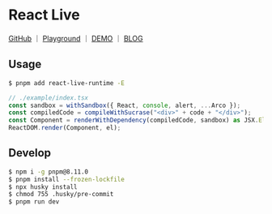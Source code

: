# React Live

<p>
<a href="https://github.com/WindrunnerMax/ReactLive">GitHub</a>
<span>｜</span>
<a href="https://windrunnermax.github.io/ReactLive/">Playground</a>
<span>｜</span>
<a href="https://windrunnermax.github.io/DocEditor/">DEMO</a>
<span>｜</span>
<a href="https://github.com/WindrunnerMax/EveryDay/blob/master/Plugin/初探富文本之React实时预览.md">BLOG</a>
</p>

## Usage

```bash
$ pnpm add react-live-runtime -E
```

```js
// ./example/index.tsx
const sandbox = withSandbox({ React, console, alert, ...Arco });
const compiledCode = compileWithSucrase("<div>" + code + "</div>");
const Component = renderWithDependency(compiledCode, sandbox) as JSX.Element;
ReactDOM.render(Component, el);
```

## Develop

```bash
$ npm i -g pnpm@8.11.0
$ pnpm install --frozen-lockfile
$ npx husky install 
$ chmod 755 .husky/pre-commit
$ pnpm run dev
```
